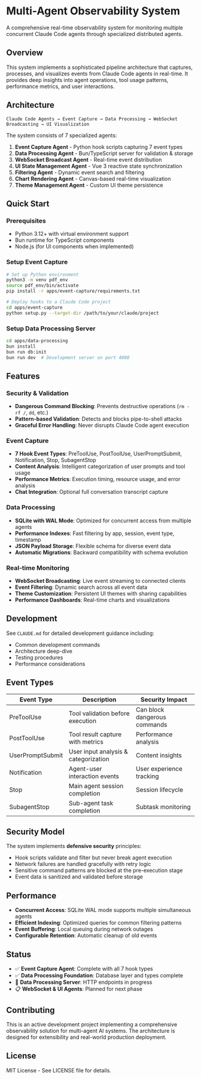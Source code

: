 # Multi-Agent Observability System

A comprehensive real-time observability system for monitoring multiple concurrent Claude Code agents through specialized distributed agents.

## Overview

This system implements a sophisticated pipeline architecture that captures, processes, and visualizes events from Claude Code agents in real-time. It provides deep insights into agent operations, tool usage patterns, performance metrics, and user interactions.

## Architecture

```
Claude Code Agents → Event Capture → Data Processing → WebSocket Broadcasting → UI Visualization
```

The system consists of 7 specialized agents:

1. **Event Capture Agent** - Python hook scripts capturing 7 event types
2. **Data Processing Agent** - Bun/TypeScript server for validation & storage  
3. **WebSocket Broadcast Agent** - Real-time event distribution
4. **UI State Management Agent** - Vue 3 reactive state synchronization
5. **Filtering Agent** - Dynamic event search and filtering
6. **Chart Rendering Agent** - Canvas-based real-time visualization
7. **Theme Management Agent** - Custom UI theme persistence

## Quick Start

### Prerequisites
- Python 3.12+ with virtual environment support
- Bun runtime for TypeScript components
- Node.js (for UI components when implemented)

### Setup Event Capture
```bash
# Set up Python environment
python3 -m venv pdf_env
source pdf_env/bin/activate
pip install -r apps/event-capture/requirements.txt

# Deploy hooks to a Claude Code project
cd apps/event-capture  
python setup.py --target-dir /path/to/your/claude/project
```

### Setup Data Processing Server
```bash
cd apps/data-processing
bun install
bun run db:init
bun run dev  # Development server on port 4000
```

## Features

### Security & Validation
- **Dangerous Command Blocking**: Prevents destructive operations (`rm -rf /`, `dd`, etc.)
- **Pattern-based Validation**: Detects and blocks pipe-to-shell attacks
- **Graceful Error Handling**: Never disrupts Claude Code agent execution

### Event Capture
- **7 Hook Event Types**: PreToolUse, PostToolUse, UserPromptSubmit, Notification, Stop, SubagentStop
- **Content Analysis**: Intelligent categorization of user prompts and tool usage
- **Performance Metrics**: Execution timing, resource usage, and error analysis
- **Chat Integration**: Optional full conversation transcript capture

### Data Processing
- **SQLite with WAL Mode**: Optimized for concurrent access from multiple agents
- **Performance Indexes**: Fast filtering by app, session, event type, timestamp
- **JSON Payload Storage**: Flexible schema for diverse event data
- **Automatic Migrations**: Backward compatibility with schema evolution

### Real-time Monitoring
- **WebSocket Broadcasting**: Live event streaming to connected clients
- **Event Filtering**: Dynamic search across all event data
- **Theme Customization**: Persistent UI themes with sharing capabilities
- **Performance Dashboards**: Real-time charts and visualizations

## Development

See `CLAUDE.md` for detailed development guidance including:
- Common development commands
- Architecture deep-dive
- Testing procedures
- Performance considerations

## Event Types

| Event Type | Description | Security Impact |
|------------|-------------|-----------------|
| PreToolUse | Tool validation before execution | Can block dangerous commands |
| PostToolUse | Tool result capture with metrics | Performance analysis |
| UserPromptSubmit | User input analysis & categorization | Content insights |
| Notification | Agent-user interaction events | User experience tracking |
| Stop | Main agent session completion | Session lifecycle |
| SubagentStop | Sub-agent task completion | Subtask monitoring |

## Security Model

The system implements **defensive security** principles:
- Hook scripts validate and filter but never break agent execution
- Network failures are handled gracefully with retry logic
- Sensitive command patterns are blocked at the pre-execution stage
- Event data is sanitized and validated before storage

## Performance

- **Concurrent Access**: SQLite WAL mode supports multiple simultaneous agents
- **Efficient Indexing**: Optimized queries for common filtering patterns
- **Event Buffering**: Local queuing during network outages
- **Configurable Retention**: Automatic cleanup of old events

## Status

- ✅ **Event Capture Agent**: Complete with all 7 hook types
- ✅ **Data Processing Foundation**: Database layer and types complete
- 🔄 **Data Processing Server**: HTTP endpoints in progress  
- 📋 **WebSocket & UI Agents**: Planned for next phase

## Contributing

This is an active development project implementing a comprehensive observability solution for multi-agent AI systems. The architecture is designed for extensibility and real-world production deployment.

## License

MIT License - See LICENSE file for details.